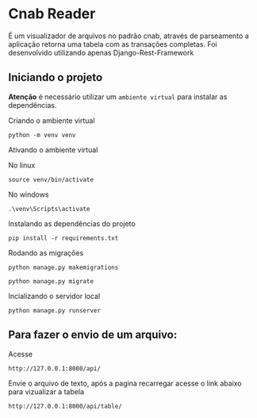 # Cnab Reader

É um visualizador de arquivos no padrão cnab, através de parseamento a aplicação retorna uma tabela com as transações completas.
Foi desenvolvido utilizando apenas Django-Rest-Framework 

## Iniciando o projeto

**Atenção** é necessário utilizar um `ambiente virtual` para instalar as dependências.

Criando o ambiente virtual
```
python -m venv venv
```

Ativando o ambiente virtual

No linux
```
source venv/bin/activate
```
No windows 
```
.\venv\Scripts\activate
```
Instalando as dependências do projeto
```
pip install -r requirements.txt
```

Rodando as migrações

```
python manage.py makemigrations

python manage.py migrate
```

Incializando o servidor local
```
python manage.py runserver
```

## Para fazer o envio de um arquivo:
Acesse
```
http://127.0.0.1:8000/api/
```
Envie o arquivo de texto, após a pagina recarregar acesse o link abaixo para vizualizar a tabela
```
http://127.0.0.1:8000/api/table/
```
